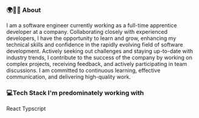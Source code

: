 

### 🌍👨‍🎓 About
I am a software engineer currently working as a full-time apprentice developer at a company. Collaborating closely with experienced developers, I have the opportunity to learn and grow, enhancing my technical skills and confidence in the rapidly evolving field of software development. Actively seeking out challenges and staying up-to-date with industry trends, I contribute to the success of the company by working on complex projects, receiving feedback, and actively participating in team discussions. I am committed to continuous learning, effective communication, and delivering high-quality work.

### 💻Tech Stack I'm predominately working with
React 
Typscript
